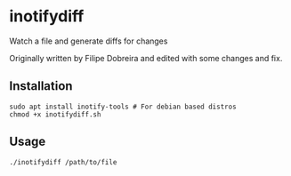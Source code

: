 # inotifydiff
Watch a file and generate diffs for changes

Originally written by Filipe Dobreira and edited with some changes and fix.

## Installation
```
sudo apt install inotify-tools # For debian based distros
chmod +x inotifydiff.sh
```

## Usage
```
./inotifydiff /path/to/file
```
